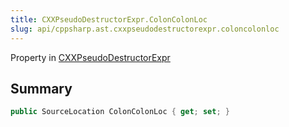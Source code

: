 ```yaml
---
title: CXXPseudoDestructorExpr.ColonColonLoc
slug: api/cppsharp.ast.cxxpseudodestructorexpr.coloncolonloc
---
```

Property in [CXXPseudoDestructorExpr](/api/cppsharp/ast/cxxpseudodestructorexpr)

## Summary



```csharp
public SourceLocation ColonColonLoc { get; set; }
```

